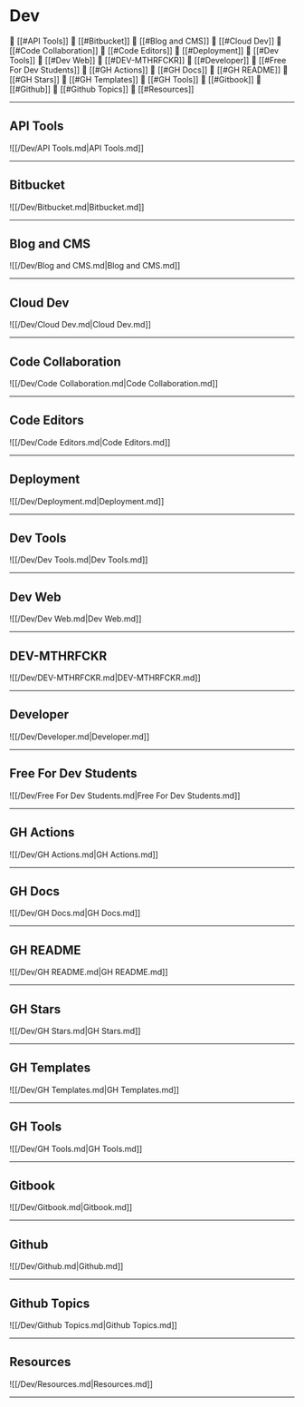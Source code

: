 <!--book-ignore-->
<!--dont-delete-these-comments-->

<div style="page-break-after: always;"></div>

# Dev

📄 [[#API Tools]]
📄 [[#Bitbucket]]
📄 [[#Blog and CMS]]
📄 [[#Cloud Dev]]
📄 [[#Code Collaboration]]
📄 [[#Code Editors]]
📄 [[#Deployment]]
📄 [[#Dev Tools]]
📄 [[#Dev Web]]
📄 [[#DEV-MTHRFCKR]]
📄 [[#Developer]]
📄 [[#Free For Dev Students]]
📄 [[#GH Actions]]
📄 [[#GH Docs]]
📄 [[#GH README]]
📄 [[#GH Stars]]
📄 [[#GH Templates]]
📄 [[#GH Tools]]
📄 [[#Gitbook]]
📄 [[#Github]]
📄 [[#Github Topics]]
📄 [[#Resources]]

---

## API Tools

![[/Dev/API Tools.md|API Tools.md]]

---

## Bitbucket

![[/Dev/Bitbucket.md|Bitbucket.md]]

---

## Blog and CMS

![[/Dev/Blog and CMS.md|Blog and CMS.md]]

---

## Cloud Dev

![[/Dev/Cloud Dev.md|Cloud Dev.md]]

---

## Code Collaboration

![[/Dev/Code Collaboration.md|Code Collaboration.md]]

---

## Code Editors

![[/Dev/Code Editors.md|Code Editors.md]]

---

## Deployment

![[/Dev/Deployment.md|Deployment.md]]

---

## Dev Tools

![[/Dev/Dev Tools.md|Dev Tools.md]]

---

## Dev Web

![[/Dev/Dev Web.md|Dev Web.md]]

---

## DEV-MTHRFCKR

![[/Dev/DEV-MTHRFCKR.md|DEV-MTHRFCKR.md]]

---

## Developer

![[/Dev/Developer.md|Developer.md]]

---

## Free For Dev Students

![[/Dev/Free For Dev Students.md|Free For Dev Students.md]]

---

## GH Actions

![[/Dev/GH Actions.md|GH Actions.md]]

---

## GH Docs

![[/Dev/GH Docs.md|GH Docs.md]]

---

## GH README

![[/Dev/GH README.md|GH README.md]]

---

## GH Stars

![[/Dev/GH Stars.md|GH Stars.md]]

---

## GH Templates

![[/Dev/GH Templates.md|GH Templates.md]]

---

## GH Tools

![[/Dev/GH Tools.md|GH Tools.md]]

---

## Gitbook

![[/Dev/Gitbook.md|Gitbook.md]]

---

## Github

![[/Dev/Github.md|Github.md]]

---

## Github Topics

![[/Dev/Github Topics.md|Github Topics.md]]

---

## Resources

![[/Dev/Resources.md|Resources.md]]

---

